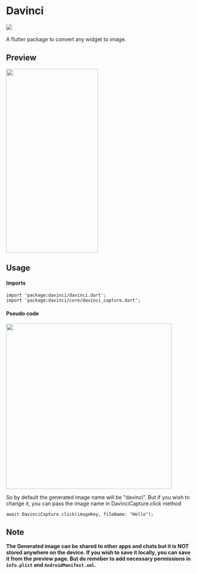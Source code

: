 # Davinci
<img src ="https://i.ibb.co/wJMkxM5/Oakbridge-Middle-School.png">
<br>
<br>
A flutter package to convert any widget to image.


## Preview
<img src ="https://i.ibb.co/8bt4H43/ezgif-com-gif-maker.gif" width="250" height="500">

## Usage
#### Imports
```
import 'package:davinci/davinci.dart';
import 'package:davinci/core/davinci_capture.dart';
```

#### Pseudo code
<img src ="https://i.ibb.co/tCgQpM3/carbon-1.png" width="450" height="450">

So by default the generated image name will be "davinci". But if you wish to change it, you can pass the image name in  DavinciCapture.click method
```
await DavinciCapture.click(imageKey, fileName: "Hello");
```

## Note
<B>The Generated image can be shared to other apps and chats but it is NOT stored anywhere on the device. If you wish to save it locally, you can save it from the preview page. But do remeber to add necessary permissions in `info.plist` and `AndroidManifest.xml`. </B>
